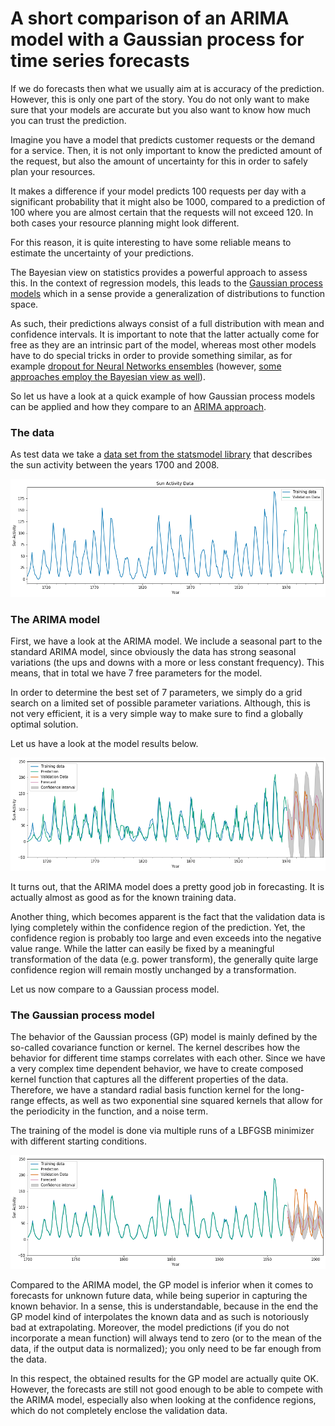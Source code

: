 # A short comparison of an ARIMA model with a Gaussian process for time series forecasts

If we do forecasts then what we usually aim at is accuracy of the prediction. However, this is only one part of the story. You do not only want to make sure that your models are accurate but you also want to know how much you can trust the prediction.

Imagine you have a model that predicts customer requests or the demand for a service. Then, it is not only important to know the predicted amount of the request, but also the amount of uncertainty for this in order to safely plan your resources. 

It makes a difference if your model predicts 100 requests per day with a significant probability that it might also be 1000, compared to a prediction of 100 where you are almost certain that the requests will not exceed 120. In both cases your resource planning might look different. 

For this reason, it is quite interesting to have some reliable means to estimate the uncertainty of your predictions. 

The Bayesian view on statistics provides a powerful approach to assess this. In the context of regression models, this leads to the [Gaussian process models](www.gaussianprocess.org/gpml/) which in a sense provide a generalization of distributions to function space. 

As such, their predictions always consist of a full distribution with mean and confidence intervals. It is important to note that the latter actually come for free as they are an intrinsic part of the model, whereas most other models have to do special tricks in order to provide something similar, as for example [dropout for Neural Networks ensembles](https://arxiv.org/abs/1506.02142) (however, [some approaches employ the Bayesian view as well](https://eng.uber.com/neural-networks-uncertainty-estimation/)). 

So let us have a look at a quick example of how Gaussian process models can be applied and how they compare to an [ARIMA approach](https://www.digitalocean.com/community/tutorials/a-guide-to-time-series-forecasting-with-arima-in-python-3). 

### The data

As test data we take a [data set from the statsmodel library](www.statsmodels.org/stable/datasets/generated/sunspots.html) that describes the sun activity between the years 1700 and 2008.

![](/images/Data.png "The data used in this example (originally taken from [http://www.ngdc.noaa.gov/stp/solar/solarda3.html](http://www.ngdc.noaa.gov/stp/solar/solarda3.html))")

### The ARIMA model

First, we have a look at the ARIMA model. We include a seasonal part to the standard ARIMA model, since obviously the data has strong seasonal variations (the ups and downs with a more or less constant frequency). This means, that in total we have 7 free parameters for the model. 

In order to determine the best set of 7 parameters, we simply do a grid search on a limited set of possible parameter variations. Although, this is not very efficient, it is a very simple way to make sure to find a globally optimal solution.

Let us have a look at the model results below. 

![](/images/ARIMA_1_0_1__1_2_1_11__prediction.png "Results from the SARIMA model")

It turns out, that the ARIMA model does a pretty good job in forecasting. It is actually almost as good as for the known training data. 

Another thing, which becomes apparent is the fact that the validation data is lying completely within the confidence region of the prediction. Yet, the confidence region is probably too large and even exceeds into the negative value range. While the latter can easily be fixed by a meaningful transformation of the data (e.g. power transform), the generally quite large  confidence region will remain mostly unchanged by a transformation.

Let us now compare to a Gaussian process model. 

### The Gaussian process model

The behavior of the Gaussian process (GP) model is mainly defined by the so-called covariance function or kernel. The kernel describes how the behavior for different time stamps correlates with each other.  Since we have a very complex time dependent behavior, we have to create composed kernel function that captures all the different properties of the data. Therefore, we have a standard radial basis function kernel for the long-range effects, as well as two exponential sine squared kernels that allow for the periodicity in the function, and a noise term. 

The training of the model is done via multiple runs of a LBFGSB minimizer with different starting conditions. 

![](/images/GP_prediction.png "Results from the Gaussian process model")

Compared to the ARIMA model, the GP model is inferior when it comes to forecasts for unknown future data, while being superior in capturing the known behavior. In a sense, this is understandable, because in the end the GP model kind of interpolates the known data and as such is notoriously bad at extrapolating. Moreover, the model predictions (if you do not incorporate a mean function) will always tend to zero (or to the mean of the data, if the output data is normalized); you only need to be far enough from the data.  

In this respect, the obtained results for the GP model are actually quite OK. However, the forecasts are still not good enough to be able to compete with the ARIMA model, especially also when looking at the confidence regions, which do not completely enclose the validation data. 
